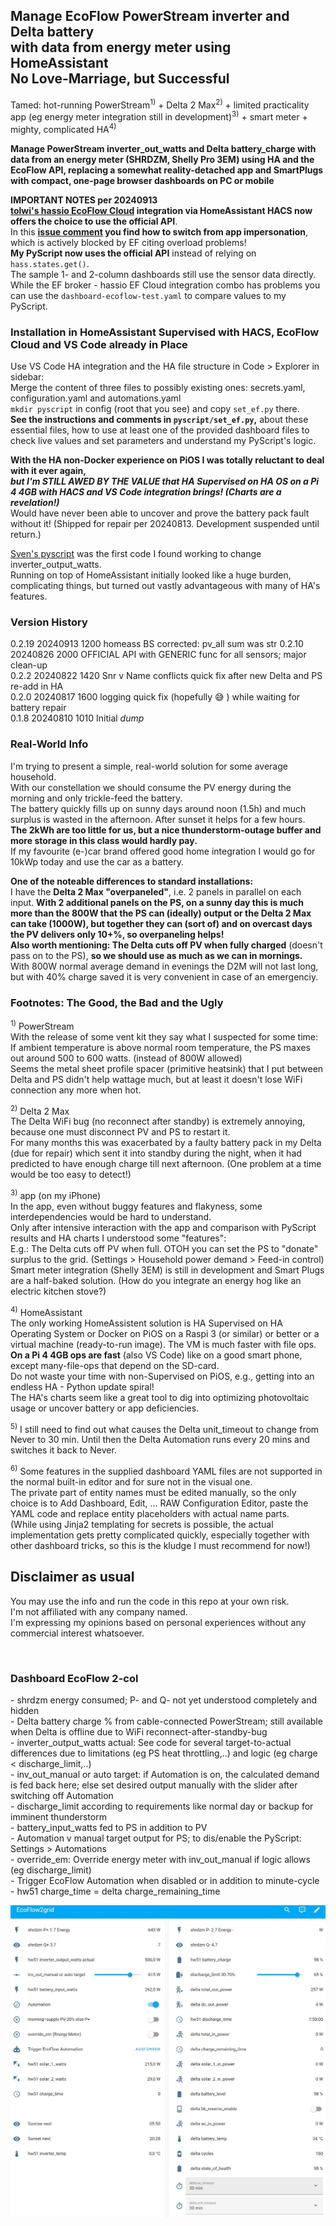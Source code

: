 <h2>Manage EcoFlow PowerStream inverter and Delta battery<br>
with data from energy meter using HomeAssistant<br>
No Love-Marriage, but Successful</h2>
<p>
Tamed: hot-running PowerStream<sup>1)</sup> + Delta 2 Max<sup>2)</sup> + limited practicality app (eg energy meter integration still in development)<sup>3)</sup> + smart meter + mighty, complicated HA<sup>4)</sup>
</p>
<p>
<b>Manage PowerStream inverter_out_watts and Delta battery_charge with data from an energy meter (SHRDZM, Shelly Pro 3EM) using HA and the EcoFlow API, replacing a somewhat reality-detached app and SmartPlugs with compact, one-page browser dashboards on PC or mobile</b>
</p>
<p>
<b>IMPORTANT NOTES per 20240913</b><br>
<b><a href="https://github.com/tolwi/hassio-ecoflow-cloud">tolwi's hassio EcoFlow Cloud</a> integration via HomeAssistant HACS now offers the choice to use the official API</b>.<br>
In this <b><a href="https://github.com/tolwi/hassio-ecoflow-cloud/issues/283#issuecomment-2311400218"> issue comment</a> you find how to switch from app impersonation</b>, which is actively blocked by EF citing overload problems!<br>
<b>My PyScript now uses the official API</b> instead of relying on <code>hass.states.get()</code>.<br>
The sample 1- and 2-column dashboards still use the sensor data directly.<br>
While the EF broker - hassio EF Cloud integration combo has problems you can use the <code>dashboard-ecoflow-test.yaml</code> to compare values to my PyScript.<br>
</p>
<h3>Installation in HomeAssistant Supervised with HACS, EcoFlow Cloud and VS Code already in Place</h3>
<p>
Use VS Code HA integration and the HA file structure in Code > Explorer in sidebar:<br>
Merge the content of three files to possibly existing ones: secrets.yaml, configuration.yaml and automations.yaml<br>
<code>mkdir pyscript</code> in config (root that you see) and copy <code>set_ef.py</code> there.<br>
<b>See the instructions and comments in <code>pyscript/set_ef.py</code>,</b> about these essential files, how to use at least one of the provided dashboard files to check live values and set parameters and understand my PyScript's logic.
</p>
<p>
<b>With the HA non-Docker experience on PiOS I was totally reluctant to deal with it ever again,<br>
<em>but I'm STILL AWED BY THE VALUE that HA Supervised on HA OS on a Pi 4 4GB with HACS and VS Code integration brings! (Charts are a revelation!)</em></b><br>
Would have never been able to uncover and prove the battery pack fault without it! (Shipped for repair per 20240813. Development suspended until return.)
</p>
<p>
<a href="https://github.com/svenerbe/ecoflow_dynamic_power_adjustment/">Sven's pyscript</a> was the first code I found working to change inverter_output_watts.<br>
Running on top of HomeAssistant initially looked like a huge burden, complicating things, but turned out vastly advantageous with many of HA's features.<br>
</p>
<h3>Version History</h3>
<p>
0.2.19 20240913 1200 homeass BS corrected: pv_all sum was str
0.2.10 20240826 2000 OFFICIAL API with GENERIC func for all sensors; major clean-up<br>
0.2.2 20240822 1420 Snr v Name conflicts quick fix after new Delta and PS re-add in HA<br>
0.2.0 20240817 1600 logging quick fix (hopefully &#128517; ) while waiting for battery repair<br>
0.1.8 20240810 1010 Initial <em>dump</em>
</p>
<h3>Real-World Info</h3>
<p>
I'm trying to present a simple, real-world solution for some average household.<br>
With our constellation we should consume the PV energy during the morning and only trickle-feed the battery.<br>
The battery quickly fills up on sunny days around noon (1.5h) and much surplus is wasted in the afternoon. After sunset it helps for a few hours.<br>
<b>The 2kWh are too little for us, but a nice thunderstorm-outage buffer and more storage in this class would hardly pay.</b><br>
If my favourite (e-)car brand offered good home integration I would go for 10kWp today and use the car as a battery.
</p>
<p>
<b>One of the noteable differences to standard installations:</b><br>
I have the <b>Delta 2 Max "overpaneled"</b>, i.e. 2 panels in parallel on each input. <b>With 2 additional panels on the PS, on a sunny day this is much more than the 800W that the PS can (ideally) output or the Delta 2 Max can take (1000W), but together they can (sort of) and on overcast days the PV delivers only 10+%, so overpaneling helps!</b><br>
<b>Also worth mentioning: The Delta cuts off PV when fully charged</b> (doesn't pass on to the PS), <b>so we should use as much as we can in mornings.</b><br>
With 800W normal average demand in evenings the D2M will not last long, but with 40% charge saved it is very convenient in case of an emergenciy.
</p>
<h3>Footnotes: The Good, the Bad and the Ugly</h3>
<p>
<sup>1)</sup> PowerStream<br>
With the release of some vent kit they say what I suspected for some time:<br>
If ambient temperature is above normal room temperature, the PS maxes out around 500 to 600 watts. (instead of 800W allowed)<br>
Seems the metal sheet profile spacer (primitive heatsink) that I put between Delta and PS didn't help wattage much, but at least it doesn't lose WiFi connection any more when hot.
</p>
<p>
<sup>2)</sup> Delta 2 Max<br>
The Delta WiFi bug (no reconnect after standby) is extremely annoying, because one must disconnect PV and PS to restart it.<br>
For many months this was exacerbated by a faulty battery pack in my Delta (due for repair) which sent it into standby during the night, when it had predicted to have enough charge till next afternoon. (One problem at a time would be too easy to detect!)
</p>
<p>
<sup>3)</sup> app (on my iPhone)<br>
In the app, even without buggy features and flakyness, some interdependencies would be hard to understand.<br>
Only after intensive interaction with the app and comparison with PyScript results and HA charts I understood some "features":<br>
E.g.: The Delta cuts off PV when full. OTOH you can set the PS to "donate" surplus to the grid. (Settings > Household power demand > Feed-in control)<br>
Smart meter integration (Shelly 3EM) is still in development and Smart Plugs are a half-baked solution. (How do you integrate an energy hog like an electric kitchen stove?)
</p>
<p>
<sup>4)</sup> HomeAssistant<br>
The only working HomeAssistent solution is HA Supervised on HA Operating System or Docker on PiOS on a Raspi 3 (or similar) or better or a virtual machine (ready-to-run image). The VM is much faster with file ops.<br>
<b>On a Pi 4 4GB ops are fast</b> (also VS Code) like on a good smart phone, except many-file-ops that depend on the SD-card.<br>
Do not waste your time with non-Supervised on PiOS, e.g., getting into an endless HA - Python update spiral!<br>
The HA's charts seem like a great tool to dig into optimizing photovoltaic usage or uncover battery or app deficiencies.
<p>
<sup>5)</sup> I still need to find out what causes the Delta unit_timeout to change from Never to 30 min. Until then the Delta Automation runs every 20 mins and switches it back to Never.
</p>
<p>
<sup>6)</sup> Some features in the supplied dashboard YAML files are not supported in the normal built-in editor and for sure not in the visual one.<br>
The private part of entity names must be edited manually, so the only choice is to Add Dashboard, Edit, ... RAW Configuration Editor, paste the YAML code and replace entity placeholders with actual name parts.<br>
(While using Jinja2 templating for secrets is possible, the actual implementation gets pretty complicated quickly, especially together with other dashboard tricks, so this is the kludge I must recommend for now!)
</p>
<h2>Disclaimer as usual</h2>
<p>
You may use the info and run the code in this repo at your own risk.<br>
I'm not affiliated with any company named.<br>
I'm expressing my opinions based on personal experiences without any commercial interest whatsoever.
</p>
<br>
<p>
<h3>Dashboard EcoFlow 2-col</h3>
<p>
- shrdzm energy consumed; P- and Q- not yet understood completely and hidden<br>
- Delta battery charge % from cable-connected PowerStream; still available when Delta is offline due to WiFi reconnect-after-standby-bug<br>
- inverter_output_watts actual: See code for several target-to-actual differences due to limitations (eg PS heat throttling,..) and logic (eg charge < discharge_limit,..)<br>
- inv_out_manual or auto target: if Automation is on, the calculated demand is fed back here; else set desired output manually with the slider after switching off Automation<br>
- discharge_limit according to requirements like normal day or backup for imminent thunderstorm<br>
- battery_input_watts fed to PS in addition to PV<br>
- Automation v manual target output for PS; to dis/enable the PyScript: Settings > Automations <br>
- override_em: Override energy meter with inv_out_manual if logic allows (eg discharge_limit)<br>
- Trigger EcoFlow Automation when disabled or in addition to minute-cycle<br>
- hw51 charge_time = delta charge_remaining_time<br>
</p>
<img src="images/dashboard-ecoflow-2-col.jpg" alt="Dashboard EcoFlow 2-col"><br>
</p>
